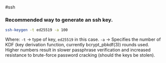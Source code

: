 #ssh
### Recommended way to generate an ssh key.

```bash
ssh-keygen -t ed25519 -a 100
```

Where:
`-t` -> type of key, `ed25519` in this case.
`-a` -> Specifies the number of KDF (key derivation function, currently bcrypt_pbkdf(3)) rounds used. Higher numbers result in slower passphrase verification and increased resistance to brute-force password cracking (should the keys be stolen).
